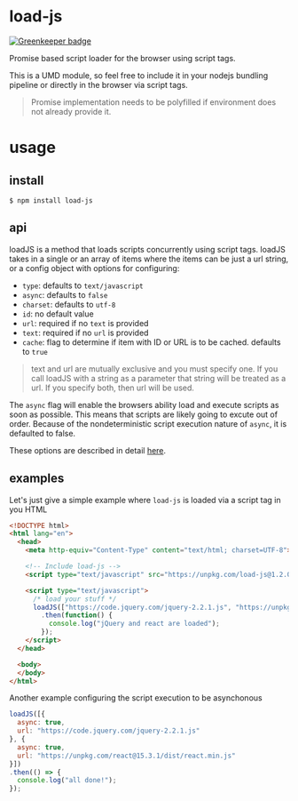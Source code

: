 # load-js

[![Greenkeeper badge](https://badges.greenkeeper.io/MiguelCastillo/load-js.svg)](https://greenkeeper.io/)

Promise based script loader for the browser using script tags.

This is a UMD module, so feel free to include it in your nodejs bundling pipeline or directly in the browser via script tags.

> Promise implementation needs to be polyfilled if environment does not already provide it.

# usage

## install

```
$ npm install load-js
```

## api

loadJS is a method that loads scripts concurrently using script tags. loadJS takes in a single or an array of items where the items can be just a url string, or a config object with options for configuring:

- `type`: defaults to `text/javascript`
- `async`: defaults to `false`
- `charset`: defaults to `utf-8`
- `id`: no default value
- `url`: required if no `text` is provided
- `text`: required if no `url` is provided
- `cache`: flag to determine if item with ID or URL is to be cached. defaults to `true`

> text and url are mutually exclusive and you must specify one. If you call loadJS with a string as a parameter that string will be treated as a url. If you specify both, then url will be used.

The `async` flag will enable the browsers ability load and execute scripts as soon as possible. This means that scripts are likely going to excute out of order. Because of the nondeterministic script execution nature of `async`, it is defaulted to false.

These options are described in detail [here](https://developer.mozilla.org/en-US/docs/Web/HTML/Element/script).

## examples

Let's just give a simple example where `load-js` is loaded via a script tag in you HTML

``` html
<!DOCTYPE html>
<html lang="en">
  <head>
    <meta http-equiv="Content-Type" content="text/html; charset=UTF-8">

    <!-- Include load-js -->
    <script type="text/javascript" src="https://unpkg.com/load-js@1.2.0"></script>

    <script type="text/javascript">
      /* load your stuff */
      loadJS(["https://code.jquery.com/jquery-2.2.1.js", "https://unpkg.com/react@15.3.1/dist/react.min.js"])
        .then(function() {
          console.log("jQuery and react are loaded");
        });
    </script>
  </head>

  <body>
  </body>
</html>
```

Another example configuring the script execution to be asynchonous

``` javascript
loadJS([{
  async: true,
  url: "https://code.jquery.com/jquery-2.2.1.js"
}, {
  async: true,
  url: "https://unpkg.com/react@15.3.1/dist/react.min.js"
}])
.then(() => {
  console.log("all done!");
});
```
